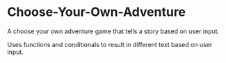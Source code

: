 # Choose-Your-Own-Adventure
A choose your own adventure game that tells a story based on user input.

Uses functions and conditionals to result in different text based on user input.

